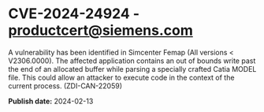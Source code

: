 # CVE-2024-24924 - productcert@siemens.com

A vulnerability has been identified in Simcenter Femap (All versions < V2306.0000). The affected application contains an out of bounds write past the end of an allocated buffer while parsing a specially crafted Catia MODEL file. This could allow an attacker to execute code in the context of the current process. (ZDI-CAN-22059)

**Publish date:** 2024-02-13
